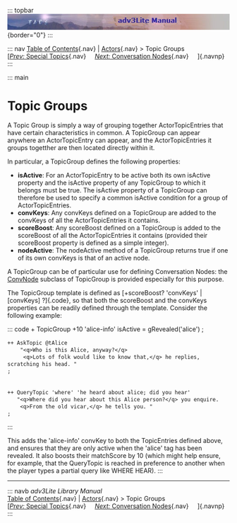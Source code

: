 ::: topbar
![](topbar.jpg){border="0"}
:::

::: nav
[Table of Contents](toc.htm){.nav} \| [Actors](actor.htm){.nav} \> Topic
Groups\
[[*Prev:* Special Topics](specialtopic.htm){.nav}     [*Next:*
Conversation Nodes](convnode.htm){.nav}     ]{.navnp}
:::

::: main
# Topic Groups

A Topic Group is simply a way of grouping together ActorTopicEntries
that have certain characteristics in common. A TopicGroup can appear
anywhere an ActorTopicEntry can appear, and the ActorTopicEntries it
groups togetther are then located directly within it.

In particular, a TopicGroup defines the following properties:

-   **isActive**: For an ActorTopicEntry to be active both its own
    isActive property and the isActive property of any TopicGroup to
    which it belongs must be true. The isActive property of a TopicGroup
    can therefore be used to specify a common isActive condition for a
    group of ActorTopicEntries.
-   **convKeys**: Any convKeys defined on a TopicGroup are added to the
    convKeys of all the ActorTopicEntries it contains.
-   **scoreBoost**: Any scoreBoost defined on a TopicGroup is added to
    the scoreBoost of all the ActorTopicEntries it contains (provided
    their scoreBoost property is defined as a simple integer).
-   **nodeActive**: The nodeActive method of a TopicGroup returns true
    if one of its own convKeys is that of an active node.

A TopicGroup can be of particular use for defining Conversation Nodes:
the [ConvNode](convnode.htm#convnode) subclass of TopicGroup is provided
especially for this purpose.

The TopicGroup template is defined as [+scoreBoost? \'convKeys\' \|
\[convKeys\] ?]{.code}, so that both the scoreBoost and the convKeys
properties can be readily defined through the template. Consider the
following example:

::: code
    + TopicGroup +10 'alice-info'
       isActive = gRevealed('alice')
    ;

    ++ AskTopic @tAlice
        "<q>Who is this Alice, anyway?</q>
         <q>Lots of folk would like to know that,</q> he replies, scratching his head. "
    ;
     
     
    ++ QueryTopic 'where' 'he heard about alice; did you hear'
       "<q>Where did you hear about this Alice person?</q> you enquire. 
        <q>From the old vicar,</q> he tells you. "
    ;
:::

This adds the \'alice-info\' convKey to both the TopicEntries defined
above, and ensures that they are only active when the \'alice\' tag has
been revealed. It also boosts their matchScore by 10 (which might help
ensure, for example, that the QueryTopic is reached in preference to
another when the player types a partial query like WHERE HEAR).
:::

------------------------------------------------------------------------

::: navb
*adv3Lite Library Manual*\
[Table of Contents](toc.htm){.nav} \| [Actors](actor.htm){.nav} \> Topic
Groups\
[[*Prev:* Special Topics](specialtopic.htm){.nav}     [*Next:*
Conversation Nodes](convnode.htm){.nav}     ]{.navnp}
:::
